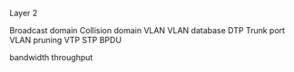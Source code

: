 Layer 2 

Broadcast domain
Collision domain
VLAN
VLAN database
DTP
Trunk port
VLAN pruning
VTP
STP
BPDU



bandwidth
throughput

